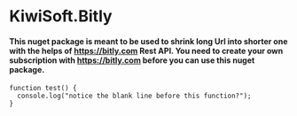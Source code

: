 # KiwiSoft.Bitly
#### This nuget package is meant to be used to shrink long Url into shorter one with the helps of https://bitly.com Rest API. You need to create your own subscription with https://bitly.com before you can use this nuget package.


```
function test() {
  console.log("notice the blank line before this function?");
}
```
